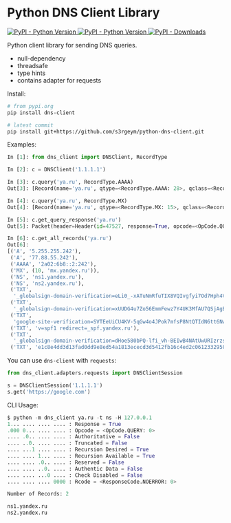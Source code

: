 # Python DNS Client Library

[ ![PyPI - Python Version](https://img.shields.io/pypi/v/dns-client) ]()
[ ![PyPI - Python Version](https://img.shields.io/pypi/pyversions/dns-client) ]()
[ ![PyPI - Downloads](https://img.shields.io/pypi/dm/dns-client) ]()

Python client library for sending DNS queries.

* null-dependency
* threadsafe
* type hints
* contains adapter for requests

Install:

```bash
# from pypi.org
pip install dns-client

# latest commit
pip install git+https://github.com/s3rgeym/python-dns-client.git
```

Examples:

```python
In [1]: from dns_client import DNSClient, RecordType

In [2]: c = DNSClient('1.1.1.1')

In [3]: c.query('ya.ru', RecordType.AAAA)
Out[3]: [Record(name='ya.ru', qtype=<RecordType.AAAA: 28>, qclass=<RecordClass.IN: 1>, ttl=76, value='2a02:6b8::2:242')]

In [4]: c.query('ya.ru', RecordType.MX)
Out[4]: [Record(name='ya.ru', qtype=<RecordType.MX: 15>, qclass=<RecordClass.IN: 1>, ttl=2242, value=(10, 'mx.yandex.ru'))]

In [5]: c.get_query_response('ya.ru')
Out[5]: Packet(header=Header(id=47527, response=True, opcode=<OpCode.QUERY: 0>, authoritative=False, truncated=False, recursion_desired=True, recursion_available=True, reserved=False, authentic_data=False, check_disabled=False, rcode=<ResponseCode.NOERROR: 0>, num_questions=1, num_records=2, num_authorities=0, num_additionals=0), questions=[Question(name='ya.ru', qtype=<RecordType.A: 1>, qclass=<RecordClass.IN: 1>)], records=[Record(name='ya.ru', qtype=<RecordType.A: 1>, qclass=<RecordClass.IN: 1>, ttl=266, value='77.88.55.242'), Record(name='ya.ru', qtype=<RecordType.A: 1>, qclass=<RecordClass.IN: 1>, ttl=266, value='5.255.255.242')])

In [6]: c.get_all_records('ya.ru')
Out[6]:
[('A', '5.255.255.242'),
 ('A', '77.88.55.242'),
 ('AAAA', '2a02:6b8::2:242'),
 ('MX', (10, 'mx.yandex.ru')),
 ('NS', 'ns1.yandex.ru'),
 ('NS', 'ns2.yandex.ru'),
 ('TXT',
  '_globalsign-domain-verification=eLi0_-xATuNmRfuTIX8VQIvgfyi7Od7Hph4V0yNisF'),
 ('TXT',
  '_globalsign-domain-verification=xUUDG4u7Zo56EmmFewz7Y4UK3MfAU7QSjAgBsy0w6q'),
 ('TXT',
  'google-site-verification=SVTEeUiCU4KV-5qGw4o4JPok7mfsP8NtQTIdN6tt6Nw'),
 ('TXT', 'v=spf1 redirect=_spf.yandex.ru'),
 ('TXT',
  '_globalsign-domain-verification=dHoe580bPQ-lfi_vh-BEIwB4NAtUwURIzrzsivByVL'),
 ('TXT', 'e1c8e4dd3d13fad0dd9e8ed54a1813ececd3d5412fb16c4ed2c0612332950fe')]
```

You can use `dns-client` with `requests`:

```python
from dns_client.adapters.requests import DNSClientSession

s = DNSClientSession('1.1.1.1')
s.get('https://google.com')
```

CLI Usage:

```python
$ python -m dns_client ya.ru -t ns -H 127.0.0.1
1... .... .... .... : Response = True
.000 0... .... .... : Opcode = <OpCode.QUERY: 0>
.... .0.. .... .... : Authoritative = False
.... ..0. .... .... : Truncated = False
.... ...1 .... .... : Recursion Desired = True
.... .... 1... .... : Recursion Available = True
.... .... .0.. .... : Reserved = False
.... .... ..0. .... : Authentic Data = False
.... .... ...0 .... : Check Disabled = False
.... .... .... 0000 : Rcode = <ResponseCode.NOERROR: 0>

Number of Records: 2

ns1.yandex.ru
ns2.yandex.ru
```
